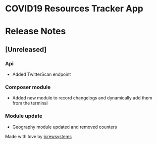 # COVID19 Resources Tracker App

# Release Notes


## [Unreleased]

### Api
 - Added TwitterScan endpoint

### Composer module
 - Added new module to record changelogs and dynamically add them from the terminal

### Module update
 - Geography module updated and removed counters

Made with love by [icrewsystems](https://icrewsystems.com)

